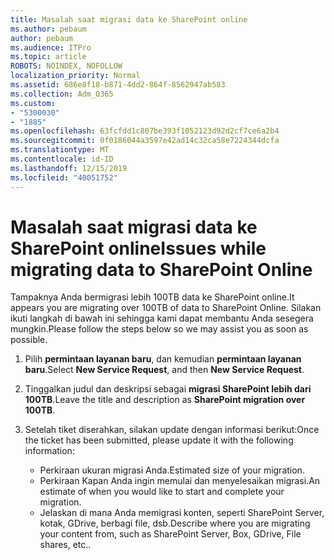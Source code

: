 ```yaml
---
title: Masalah saat migrasi data ke SharePoint online
ms.author: pebaum
author: pebaum
ms.audience: ITPro
ms.topic: article
ROBOTS: NOINDEX, NOFOLLOW
localization_priority: Normal
ms.assetid: 686e8f18-b871-4dd2-864f-8562947ab583
ms.collection: Adm_O365
ms.custom:
- "5300030"
- "1885"
ms.openlocfilehash: 63fcfdd1c807be393f1052123d92d2cf7ce6a2b4
ms.sourcegitcommit: 0f0186044a3597e42ad14c32ca58e7224344dcfa
ms.translationtype: MT
ms.contentlocale: id-ID
ms.lasthandoff: 12/15/2019
ms.locfileid: "40051752"
---
```

# <a name="issues-while-migrating-data-to-sharepoint-online"></a><span data-ttu-id="6ed79-102">Masalah saat migrasi data ke SharePoint online</span><span class="sxs-lookup"><span data-stu-id="6ed79-102">Issues while migrating data to SharePoint Online</span></span>

<span data-ttu-id="6ed79-103">Tampaknya Anda bermigrasi lebih 100TB data ke SharePoint online.</span><span class="sxs-lookup"><span data-stu-id="6ed79-103">It appears you are migrating over 100TB of data to SharePoint Online.</span></span> <span data-ttu-id="6ed79-104">Silakan ikuti langkah di bawah ini sehingga kami dapat membantu Anda sesegera mungkin.</span><span class="sxs-lookup"><span data-stu-id="6ed79-104">Please follow the steps below so we may assist you as soon as possible.</span></span> 

1. <span data-ttu-id="6ed79-105">Pilih **permintaan layanan baru**, dan kemudian **permintaan layanan baru**.</span><span class="sxs-lookup"><span data-stu-id="6ed79-105">Select **New Service Request**, and then **New Service Request**.</span></span> 
2. <span data-ttu-id="6ed79-106">Tinggalkan judul dan deskripsi sebagai **migrasi SharePoint lebih dari 100TB**.</span><span class="sxs-lookup"><span data-stu-id="6ed79-106">Leave the title and description as **SharePoint migration over 100TB**.</span></span>
3. <span data-ttu-id="6ed79-107">Setelah tiket diserahkan, silakan update dengan informasi berikut:</span><span class="sxs-lookup"><span data-stu-id="6ed79-107">Once the ticket has been submitted, please update it with the following information:</span></span> 

    - <span data-ttu-id="6ed79-108">Perkiraan ukuran migrasi Anda.</span><span class="sxs-lookup"><span data-stu-id="6ed79-108">Estimated size of your migration.</span></span>
    - <span data-ttu-id="6ed79-109">Perkiraan Kapan Anda ingin memulai dan menyelesaikan migrasi.</span><span class="sxs-lookup"><span data-stu-id="6ed79-109">An estimate of when you would like to start and complete your migration.</span></span>
    - <span data-ttu-id="6ed79-110">Jelaskan di mana Anda memigrasi konten, seperti SharePoint Server, kotak, GDrive, berbagi file, dsb.</span><span class="sxs-lookup"><span data-stu-id="6ed79-110">Describe where you are migrating your content from, such as SharePoint Server, Box, GDrive, File shares, etc..</span></span>


  

